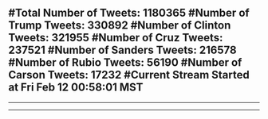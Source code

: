 #Total Number of Tweets: 1180365 
#Number of Trump Tweets: 330892
#Number of Clinton Tweets: 321955
#Number of Cruz Tweets: 237521
#Number of Sanders Tweets: 216578
#Number of Rubio Tweets: 56190
#Number of Carson Tweets: 17232
#Current Stream Started at Fri Feb 12 00:58:01 MST
---
---
---
